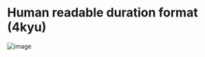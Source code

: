 # Human readable duration format (4kyu)

![image](https://user-images.githubusercontent.com/102251036/172667449-0c16b0df-619e-451c-9a8f-42fdb62e44a2.png)
